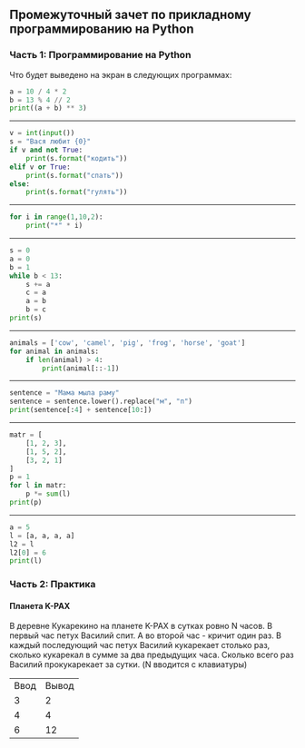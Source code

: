 ## Промежуточный зачет по прикладному программированию на Python

### Часть 1: Программирование на Python

Что будет выведено на экран в следующих программах:

```python
a = 10 / 4 * 2
b = 13 % 4 // 2
print((a + b) ** 3)
```
---
```python
v = int(input())
s = "Вася любит {0}"
if v and not True:
    print(s.format("кодить"))
elif v or True:
    print(s.format("спать"))
else:
    print(s.format("гулять"))
```
---
```python
for i in range(1,10,2):
    print("*" * i)
```
---
```python
s = 0
a = 0
b = 1
while b < 13:
    s += a
    c = a
    a = b
    b = c
print(s)
```
---
```python
animals = ['cow', 'camel', 'pig', 'frog', 'horse', 'goat']
for animal in animals:
    if len(animal) > 4:
        print(animal[::-1])
```
---
```python
sentence = "Мама мыла раму"
sentence = sentence.lower().replace("м", "п")
print(sentence[:4] + sentence[10:])
```
---
```python
matr = [
    [1, 2, 3],
    [1, 5, 2],
    [3, 2, 1]
]
p = 1
for l in matr:
    p *= sum(l)
print(p)
```
---
```python
a = 5
l = [a, a, a, a]
l2 = l
l2[0] = 6
print(l)
```
### Часть 2: Практика

#### Планета K-PAX

В деревне Кукарекино на планете K-PAX в сутках ровно N часов. В первый час петух Василий спит. А во второй час - кричит один раз. В каждый последующий час петух Василий кукарекает столько раз, сколько кукарекал в сумме за два предыдущих часа. Сколько всего раз Василий прокукарекает за сутки. (N вводится с клавиатуры) 

<table>
<tr><td>Ввод</td><td>Вывод</td></tr>
<tr><td>3</td><td>2</td></tr>
<tr><td>4</td><td>4</td></tr>
<tr><td>6</td><td>12</td></tr>
</table>



